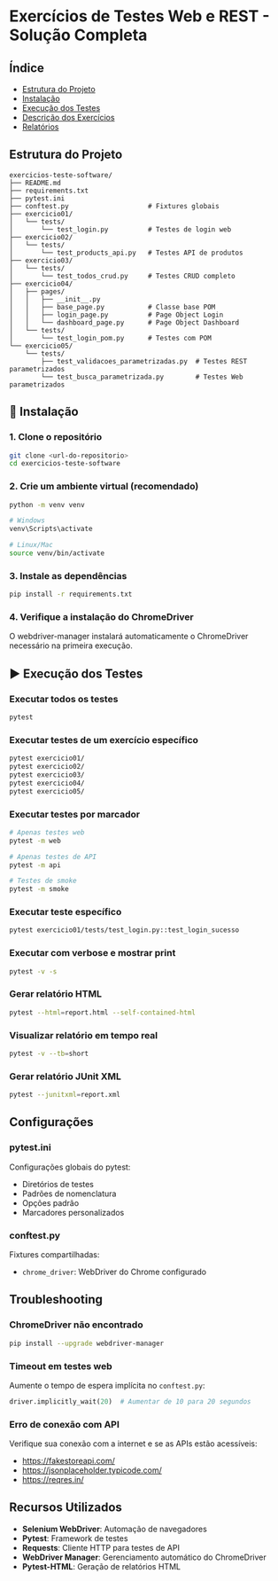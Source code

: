 # Exercícios de Testes Web e REST - Solução Completa

## Índice
- [Estrutura do Projeto](#estrutura-do-projeto)
- [Instalação](#instalação)
- [Execução dos Testes](#execução-dos-testes)
- [Descrição dos Exercícios](#descrição-dos-exercícios)
- [Relatórios](#relatórios)

## Estrutura do Projeto

```
exercicios-teste-software/
├── README.md
├── requirements.txt
├── pytest.ini
├── conftest.py                    # Fixtures globais
├── exercicio01/
│   └── tests/
│       └── test_login.py          # Testes de login web
├── exercicio02/
│   └── tests/
│       └── test_products_api.py   # Testes API de produtos
├── exercicio03/
│   └── tests/
│       └── test_todos_crud.py     # Testes CRUD completo
├── exercicio04/
│   ├── pages/
│   │   ├── __init__.py
│   │   ├── base_page.py           # Classe base POM
│   │   ├── login_page.py          # Page Object Login
│   │   └── dashboard_page.py      # Page Object Dashboard
│   └── tests/
│       └── test_login_pom.py      # Testes com POM
└── exercicio05/
    └── tests/
        ├── test_validacoes_parametrizadas.py  # Testes REST parametrizados
        └── test_busca_parametrizada.py        # Testes Web parametrizados
```

## 🚀 Instalação

### 1. Clone o repositório
```bash
git clone <url-do-repositorio>
cd exercicios-teste-software
```

### 2. Crie um ambiente virtual (recomendado)
```bash
python -m venv venv

# Windows
venv\Scripts\activate

# Linux/Mac
source venv/bin/activate
```

### 3. Instale as dependências
```bash
pip install -r requirements.txt
```

### 4. Verifique a instalação do ChromeDriver
O webdriver-manager instalará automaticamente o ChromeDriver necessário na primeira execução.

## ▶️ Execução dos Testes

### Executar todos os testes
```bash
pytest
```

### Executar testes de um exercício específico
```bash
pytest exercicio01/
pytest exercicio02/
pytest exercicio03/
pytest exercicio04/
pytest exercicio05/
```

### Executar testes por marcador
```bash
# Apenas testes web
pytest -m web

# Apenas testes de API
pytest -m api

# Testes de smoke
pytest -m smoke
```

### Executar teste específico
```bash
pytest exercicio01/tests/test_login.py::test_login_sucesso
```

### Executar com verbose e mostrar print
```bash
pytest -v -s
```

### Gerar relatório HTML
```bash
pytest --html=report.html --self-contained-html
```

### Visualizar relatório em tempo real
```bash
pytest -v --tb=short
```

### Gerar relatório JUnit XML
```bash
pytest --junitxml=report.xml
```

## Configurações

### pytest.ini
Configurações globais do pytest:
- Diretórios de testes
- Padrões de nomenclatura
- Opções padrão
- Marcadores personalizados

### conftest.py
Fixtures compartilhadas:
- `chrome_driver`: WebDriver do Chrome configurado

## Troubleshooting

### ChromeDriver não encontrado
```bash
pip install --upgrade webdriver-manager
```

### Timeout em testes web
Aumente o tempo de espera implícita no `conftest.py`:
```python
driver.implicitly_wait(20)  # Aumentar de 10 para 20 segundos
```

### Erro de conexão com API
Verifique sua conexão com a internet e se as APIs estão acessíveis:
- https://fakestoreapi.com/
- https://jsonplaceholder.typicode.com/
- https://reqres.in/

## Recursos Utilizados

- **Selenium WebDriver**: Automação de navegadores
- **Pytest**: Framework de testes
- **Requests**: Cliente HTTP para testes de API
- **WebDriver Manager**: Gerenciamento automático do ChromeDriver
- **Pytest-HTML**: Geração de relatórios HTML
